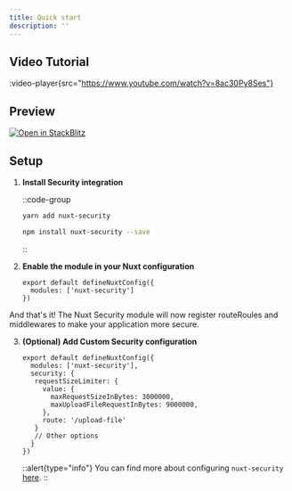 ```yaml
---
title: Quick start
description: ''
---
```


## Video Tutorial

:video-player{src="https://www.youtube.com/watch?v=8ac30Py8Ses"}

## Preview

[![Open in StackBlitz](https://developer.stackblitz.com/img/open_in_stackblitz.svg)](https://stackblitz.com/github/baroshem/nuxt-security?file=stackblitz%2Fnuxt.config.ts)

## Setup

1. **Install Security integration**

    ::code-group
      ```bash [Yarn]
      yarn add nuxt-security
      ```
      ```bash [NPM]
      npm install nuxt-security --save
      ```
    ::

2. **Enable the module in your Nuxt configuration**

   ```js{}[nuxt.config.js]
   export default defineNuxtConfig({
     modules: ['nuxt-security']
   })
   ```

And that's it! The Nuxt Security module will now register routeRoules and middlewares to make your application more secure.

3. **(Optional) Add Custom Security configuration**

   ```js{}[nuxt.config.js]
   export default defineNuxtConfig({
     modules: ['nuxt-security'],
     security: {
      requestSizeLimiter: {
        value: {
          maxRequestSizeInBytes: 3000000,
          maxUploadFileRequestInBytes: 9000000,
        },
        route: '/upload-file'
      }
      // Other options
     }
   })
   ```

   ::alert{type="info"}
   You can find more about configuring `nuxt-security` [here](/getting-started/configuration).
   ::
